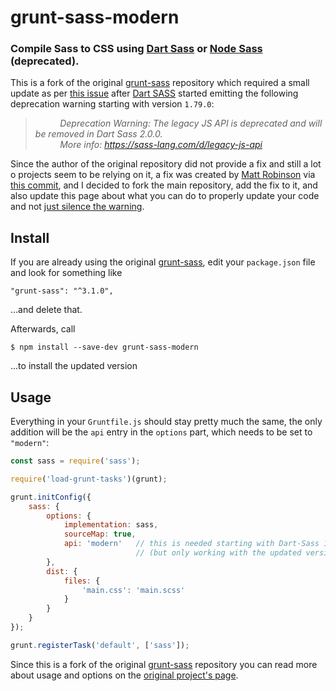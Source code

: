 # grunt-sass-modern

### Compile Sass to CSS using [Dart Sass](http://sass-lang.com/dart-sass) or [Node Sass](https://github.com/sass/node-sass) (deprecated).

This is a fork of the original [grunt-sass](https://github.com/sindresorhus/grunt-sass) repository which required a small update  as per [this issue](https://github.com/sindresorhus/grunt-sass/issues/311) after [Dart SASS](https://github.com/sass/dart-sass/tree/main) started emitting the following deprecation warning starting with version `1.79.0`:

>&nbsp;&nbsp;&nbsp;&nbsp;&nbsp;&nbsp;&nbsp;&nbsp;&nbsp;&nbsp;_Deprecation Warning: The legacy JS API is deprecated and will be removed in Dart Sass 2.0.0._<br>
&nbsp;&nbsp;&nbsp;&nbsp;&nbsp;&nbsp;&nbsp;&nbsp;&nbsp;&nbsp;_More info: https://sass-lang.com/d/legacy-js-api_

Since the author of the original repository did not provide a fix and still a lot o projects seem to be relying on it, a fix was created by [Matt Robinson](https://github.com/mattyrob) via [this commit](https://github.com/mattyrob/grunt-sass/commit/f6c3e356f70ce4a246bb5df250b0b7a1b7418ca9), and I decided to fork the main repository, add the fix to it, and also update this page about what you can do to properly update your code and not [just silence the warning](https://sass-lang.com/documentation/breaking-changes/legacy-js-api/#silencing-warnings).

## Install

If you are already using the original [grunt-sass](https://github.com/sindresorhus/grunt-sass), edit your `package.json` file and look for something like

```
"grunt-sass": "^3.1.0",
```
...and delete that.

Afterwards, call
```
$ npm install --save-dev grunt-sass-modern
```
...to install the updated version

## Usage

Everything in your `Gruntfile.js` should stay pretty much the same, the only addition will be the `api` entry in the `options` part, which needs to be set to `"modern"`:

```js
const sass = require('sass');

require('load-grunt-tasks')(grunt);

grunt.initConfig({
    sass: {
        options: {
            implementation: sass,
            sourceMap: true,
            api: 'modern'   // this is needed starting with Dart-Sass 1.79.0
                            // (but only working with the updated version of grunt-sass)
        },
        dist: {
            files: {
                'main.css': 'main.scss'
            }
        }
    }
});

grunt.registerTask('default', ['sass']);
```

Since this is a fork of the original [grunt-sass](https://github.com/sindresorhus/grunt-sass) repository you can read more about usage and options on the [original project's page]((https://github.com/sindresorhus/grunt-sass)).